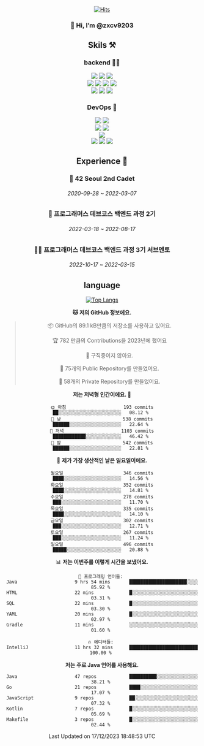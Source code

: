 <div align="center">

[![Hits](https://hits.seeyoufarm.com/api/count/incr/badge.svg?url=https%3A%2F%2Fgithub.com%2Fzxcv9203%2Fhit-counter&count_bg=%23FF7272&title_bg=%23324C2E&icon=codeigniter.svg&icon_color=%23DD5B5B&title=%EB%B0%A9%EB%AC%B8%EC%9E%90&edge_flat=false)](https://hits.seeyoufarm.com)
  
### 👋 Hi, I’m @zxcv9203

## Skils ⚒️
### backend 🧑‍💻
  
<img src="https://img.shields.io/badge/Java-FF6600?style=flat-square&logo=buymeacoffee&logoColor=white"/>
<img src="https://img.shields.io/badge/Go-0099FF?style=flat-square&logo=go&logoColor=white"/>
<img src="https://img.shields.io/badge/Kotlin-7F52FF?style=flat-square&logo=kotlin&logoColor=white"/>
  
  
<br />
  
<img src="https://img.shields.io/badge/Spring-339933?style=flat-square&logo=Spring&logoColor=white"/>
<img src="https://img.shields.io/badge/Spring Boot-339933?style=flat-square&logo=Spring Boot&logoColor=white"/>
<img src="https://img.shields.io/badge/Spring Security-339933?style=flat-square&logo=Spring Security&logoColor=white"/>
  
<img src="https://img.shields.io/badge/Spring Data JPA-339933?style=flat-square&logo=Hibernate&logoColor=white"/>

<br />
  
  <img src="https://img.shields.io/badge/mysql-0099FF?style=flat-square&logo=mysql&logoColor=white"/>
  <img src="https://img.shields.io/badge/mariadb-0099FF?style=flat-square&logo=mariadb&logoColor=white"/>
  <img src="https://img.shields.io/badge/mongoDB-47A248?style=flat-square&logo=mongodb&logoColor=white"/>
  
  
### DevOps 🚀
  
  <img src="https://img.shields.io/badge/docker-2496ED?style=flat-square&logo=docker&logoColor=white"/>
  <img src="https://img.shields.io/badge/kubernetes-326CE5?style=flat-square&logo=kubernetes&logoColor=white"/>
  
  <br />
  
  <img src="https://img.shields.io/badge/Github Actions-2088FF?style=flat-square&logo=githubactions&logoColor=white"/>
  <img src="https://img.shields.io/badge/Jenkins-D24939?style=flat-square&logo=jenkins&logoColor=white"/>
  
  
  <br />
  <img src="https://img.shields.io/badge/terraform-7B42BC?style=flat-square&logo=terraform&logoColor=white"/>
  
  <br />
  <img src="https://img.shields.io/badge/Amazon AWS-232F3E?style=flat-square&logo=Amazon AWS&logoColor=white"/>

  <img src="https://img.shields.io/badge/GCP-4285F4?style=flat-square&logo=googlecloud&logoColor=white"/>
  <img src="https://img.shields.io/badge/NCP-03C75A?style=flat-square&logo=naver&logoColor=white"/>
  
  
  
## Experience 🏃
  
### 🏫 42 Seoul 2nd Cadet
  ###### 2020-09-28 ~ 2022-03-07
  
### 🏫 프로그래머스 데브코스 백엔드 과정 2기 
  ###### 2022-03-18 ~ 2022-08-17
  
### 🧑‍🏫 프로그래머스 데브코스 백엔드 과정 3기 서브멘토 
  ###### 2022-10-17 ~ 2022-03-15

## language

[![Top Langs](https://github-readme-stats.vercel.app/api/top-langs/?username=zxcv9203&hide=html&exclude_repo=zxcv9203.github.io,golB&theme=grate-gatsby)](https://github.com/zxcv9203/github-readme-stats)
  
<!--START_SECTION:waka-->
**🐱 저의 GitHub 정보에요.** 

> 📦 GitHub의 89.1 kB만큼의 저장소를 사용하고 있어요. 
 > 
> 🏆 782 만큼의 Contributions을 2023년에 했어요
 > 
> 🚫 구직중이지 않아요.
 > 
> 📜 75개의 Public Repository를 만들었어요. 
 > 
> 🔑 58개의 Private Repository를 만들었어요. 
 > 
**저는 저녁형 인간이에요. 🦉** 

```text
🌞 아침                     193 commits         ██░░░░░░░░░░░░░░░░░░░░░░░   08.12 % 
🌆 낮　                     538 commits         ██████░░░░░░░░░░░░░░░░░░░   22.64 % 
🌃 저녁                     1103 commits        ████████████░░░░░░░░░░░░░   46.42 % 
🌙 밤　                     542 commits         ██████░░░░░░░░░░░░░░░░░░░   22.81 % 
```
📅 **제가 가장 생산적인 날은 일요일이에요.** 

```text
월요일                      346 commits         ████░░░░░░░░░░░░░░░░░░░░░   14.56 % 
화요일                      352 commits         ████░░░░░░░░░░░░░░░░░░░░░   14.81 % 
수요일                      278 commits         ███░░░░░░░░░░░░░░░░░░░░░░   11.70 % 
목요일                      335 commits         ████░░░░░░░░░░░░░░░░░░░░░   14.10 % 
금요일                      302 commits         ███░░░░░░░░░░░░░░░░░░░░░░   12.71 % 
토요일                      267 commits         ███░░░░░░░░░░░░░░░░░░░░░░   11.24 % 
일요일                      496 commits         █████░░░░░░░░░░░░░░░░░░░░   20.88 % 
```


📊 **저는 이번주를 이렇게 시간을 보냈어요.** 

```text
💬 프로그래밍 언어들: 
Java                     9 hrs 54 mins       █████████████████████░░░░   85.92 % 
HTML                     22 mins             █░░░░░░░░░░░░░░░░░░░░░░░░   03.31 % 
SQL                      22 mins             █░░░░░░░░░░░░░░░░░░░░░░░░   03.30 % 
YAML                     20 mins             █░░░░░░░░░░░░░░░░░░░░░░░░   02.97 % 
Gradle                   11 mins             ░░░░░░░░░░░░░░░░░░░░░░░░░   01.60 % 

🔥 에디터들: 
IntelliJ                 11 hrs 32 mins      █████████████████████████   100.00 % 
```

**저는 주로 Java 언어를 사용해요.** 

```text
Java                     47 repos            ██████████░░░░░░░░░░░░░░░   38.21 % 
Go                       21 repos            ████░░░░░░░░░░░░░░░░░░░░░   17.07 % 
JavaScript               9 repos             ██░░░░░░░░░░░░░░░░░░░░░░░   07.32 % 
Kotlin                   7 repos             █░░░░░░░░░░░░░░░░░░░░░░░░   05.69 % 
Makefile                 3 repos             █░░░░░░░░░░░░░░░░░░░░░░░░   02.44 % 
```




 Last Updated on 17/12/2023 18:48:53 UTC
<!--END_SECTION:waka-->
  
</div>

